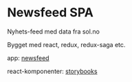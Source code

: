 # Newsfeed SPA

Nyhets-feed med data fra sol.no

Bygget med react, redux, redux-saga etc.

app: [newsfeed]

react-komponenter: [storybooks]

[storybooks]: https://sol-feed.surge.sh/
[newsfeed]: https://haakenlid.github.io/newsfeed/
